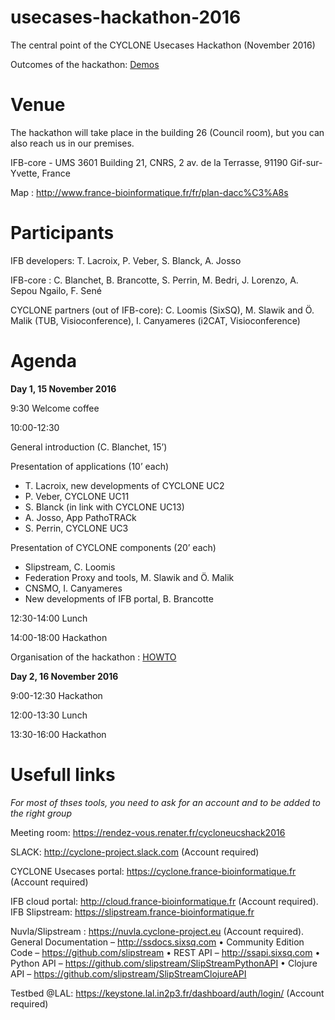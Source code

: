 # usecases-hackathon-2016
The central point of the CYCLONE Usecases Hackathon (November 2016)

Outcomes of the hackathon: [Demos](demos.md)

# Venue

The hackathon will take place in the building 26 (Council room), but you can also reach us in our premises.

IFB-core - UMS 3601
Building 21,
CNRS, 2 av. de la Terrasse,
91190 Gif-sur-Yvette, France

Map : http://www.france-bioinformatique.fr/fr/plan-dacc%C3%A8s

# Participants

IFB developers: T. Lacroix, P. Veber, S. Blanck, A. Josso 

IFB-core : C. Blanchet, B. Brancotte, S. Perrin, M. Bedri, J. Lorenzo, A. Sepou Ngailo, F. Sené

CYCLONE partners (out of IFB-core): C. Loomis (SixSQ), M. Slawik and Ö. Malik (TUB, Visioconference), I. Canyameres (i2CAT, Visioconference)

# Agenda

**Day 1, 15 November 2016**

9:30 Welcome coffee

10:00-12:30

General introduction (C. Blanchet, 15’)

Presentation of applications (10’ each)
* T. Lacroix, new developments of CYCLONE UC2
* P. Veber, CYCLONE UC11
* S. Blanck (in link with CYCLONE UC13)
* A. Josso, App PathoTRACk
* S. Perrin, CYCLONE UC3

Presentation of CYCLONE components (20’ each)
* Slipstream, C. Loomis
* Federation Proxy and tools, M. Slawik and Ö. Malik
* CNSMO, I. Canyameres
* New developments of IFB portal, B. Brancotte

12:30-14:00 Lunch

14:00-18:00 Hackathon

Organisation of the hackathon : [HOWTO](hack-howto.md)

**Day 2, 16 November 2016**

9:00-12:30 Hackathon

12:00-13:30 Lunch

13:30-16:00 Hackathon

# Usefull links
_For most of thses tools, you need to ask for an account and to be added to the right group_

Meeting room: https://rendez-vous.renater.fr/cycloneucshack2016

SLACK: http://cyclone-project.slack.com (Account required)

CYCLONE Usecases portal: https://cyclone.france-bioinformatique.fr (Account required)

IFB cloud portal: http://cloud.france-bioinformatique.fr (Account required).
IFB Slipstream: https://slipstream.france-bioinformatique.fr

Nuvla/Slipstream : 
https://nuvla.cyclone-project.eu (Account required).
General Documentation 
– http://ssdocs.sixsq.com
• Community Edition Code
– https://github.com/slipstream
• REST API
– http://ssapi.sixsq.com
• Python API
– https://github.com/slipstream/SlipStreamPythonAPI
• Clojure API
– https://github.com/slipstream/SlipStreamClojureAPI

Testbed @LAL: https://keystone.lal.in2p3.fr/dashboard/auth/login/ (Account required)
